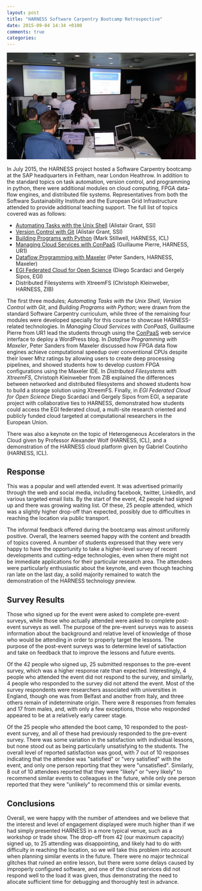 ```yaml
---
layout: post
title: "HARNESS Software Carpentry Bootcamp Retrospective"
date: 2015-09-04 14:34 +0100
comments: true
categories: 
---
```


![Alex Wolf Keynote](/images/20150715_143559.jpg)

In July 2015, the HARNESS project hosted a Software Carpentry bootcamp at the
SAP headquarters in Feltham, near London Heathrow. In addition to the standard
topics on task automation, version control, and programming in python, there
were additional modules on cloud computing, FPGA data-flow engines, and
distributed file systems. Representatives from both the Software Sustainability
Institute and the European Grid Infrastructure attended to provide additional
teaching support. The full list of topics covered was as follows:

- [Automating Tasks with the Unix Shell](https://swcarpentry.github.io/shell-novice/) (Alistair Grant, SSI)
- [Version Control with Git](https://swcarpentry.github.io/git-novice/) (Alistair Grant, SSI)
- [Building Programs with Python](https://swcarpentry.github.io/python-novice-inflammation/) (Mark Stillwell, HARNESS, ICL)
- [Managing Cloud Services with ConPaaS](https://harnesscloud.github.io/2015-07-15-feltham/conpaas/slides.pdf) (Guillaume Pierre, HARNESS, UR1)
- [Dataflow Programming with Maxeler](https://harnesscloud.github.io/2015-07-15-feltham/maxeler/CodeCarpentry-MaxelerDataflow1.pdf) (Peter Sanders, HARNESS, Maxeler)
- [EGI Federated Cloud for Open Science](https://documents.egi.eu/document/2551) (Diego Scardaci and Gergely Sipos, EGI)
- Distributed Filesystems with XtreemFS (Christoph Kleinweber, HARNESS, ZIB)

The first three modules; *Automating Tasks with the Unix Shell*, *Version
Control with Git*, and *Building Programs with Python*; were drawn from the
standard Software Carpentry curriculum, while three of the remaining four
modules were developed specially for this course to showcase HARNESS-related
technologies. In *Managing Cloud Services with ConPaaS*, Guillaume Pierre from
UR1 lead the students through using the [ConPaaS](http://conpaas.eu) web
service interface to deploy a WordPress blog. In *Dataflow Programming with
Maxeler*, Peter Sanders from Maxeler discussed how FPGA data flow engines
achieve computational speedup over conventional CPUs despite their lower Mhz
ratings by allowing users to create deep processing pipelines, and showed
students how to develop custom FPGA configurations using the Maxeler IDE. In
*Distributed Filesystems with XtreemFS*, Christoph Kleinweber from ZIB
explained the differences between networked and distributed filesystems and
showed students how to build a storage solution using XtreemFS. Finally, in
*EGI Federated Cloud for Open Science* Diego Scardaci and Gergely Sipos from
EGI, a separate project with collaborative ties to HARNESS, demonstrated how
students could access the EGI federated cloud, a multi-site research oriented
and publicly funded cloud targeted at computational researchers in the European
Union.

There was also a keynote on the topic of Heterogeneous Accelerators in the
Cloud given by Professor Alexander Wolf (HARNESS, ICL), and a demonstration of
the HARNESS cloud platform given by Gabriel Coutinho (HARNESS, ICL).

<!--more-->

## Response

This was a popular and well attended event. It was advertised primarily through
the web and social media, including facebook, twitter, LinkedIn, and various
targeted email lists. By the start of the event, 42 people had signed up and
there was growing waiting list. Of these, 25 people attended, which was
a slightly higher drop-off than expected, possibly due to difficulties in
reaching the location via public transport.

The informal feedback offered during the bootcamp was almost uniformly
positive. Overall, the learners seemed happy with the content and breadth of
topics covered. A number of students expressed that they were very happy to
have the opportunity to take a higher-level survey of recent developments and
cutting-edge technologies, even when there might not be immediate applications
for their particular research area. The attendees were particularly
enthusiastic about the keynote, and even though teaching ran late on the last
day, a solid majority remained to watch the demonstration of the HARNESS
technology preview.

## Survey Results

Those who signed up for the event were asked to complete pre-event surveys,
while those who actually attended were asked to complete post-event surveys as
well. The purpose of the pre-event surveys was to assess information about the
background and relative level of knowledge of those who would be attending in
order to properly target the lessons. The purpose of the post-event surveys was
to determine level of satisfaction and take on feedback that to improve the
lessons and future events.

Of the 42 people who signed up, 25 submitted responses to the pre-event survey,
which was a higher response rate than expected. Interestingly, 4 people who
attended the event did not respond to the survey, and similarly, 4 people who
responded to the survey did not attend the event. Most of the survey
respondents were researchers associated with universities in England, though
one was from Belfast and another from Italy, and three others remain of
indeterminate origin. There were 8 responses from females and 17 from males,
and, with only a few exceptions, those who responded appeared to be at
a relatively early career stage.

Of the 25 people who attended the boot camp, 10 responded to the post-event
survey, and all of these had previously responded to the pre-event survey.
There was some variation in the satisfaction with individual lessons, but none
stood out as being particularly unsatisfying to the students. The overall level
of reported satisfaction was good, with 7 out of 10 responses indicating that
the attendee was "satisfied" or "very satisfied" with the event, and only one
person reporting that they were "unsatisfied". Similarly, 8 out of 10 attendees
reported that they were "likely" or "very likely" to recommend similar events
to colleagues in the future, while only one person reported that they were
"unlikely" to recommend this or similar events.

## Conclusions

Overall, we were happy with the number of attendees and we believe that the
interest and level of engagement displayed were much higher than if we had
simply presented HARNESS in a more typical venue, such as a workshop or trade
show. The drop-off from 42 (our maximum capacity) signed up, to 25 attending
was disappointing, and likely had to do with difficulty in reaching the
location, so we will take this problem into account when planning similar
events in the future. There were no major technical glitches that ruined an
entire lesson, but there were some delays caused by improperly configured
software, and one of the cloud services did not respond well to the load it was
given, thus demonstrating the need to allocate sufficient time for debugging
and thoroughly test in advance.
